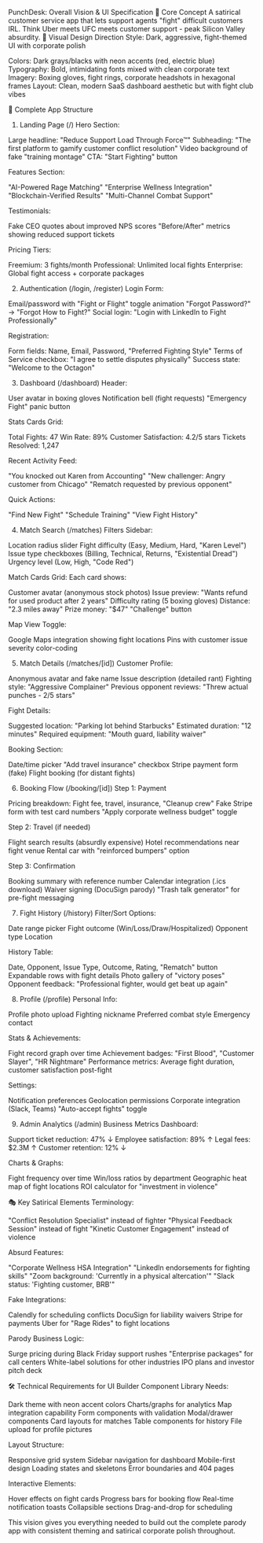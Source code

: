 PunchDesk: Overall Vision & UI Specification
🥊 Core Concept
A satirical customer service app that lets support agents "fight" difficult customers IRL. Think Uber meets UFC meets customer support - peak Silicon Valley absurdity.
🎨 Visual Design Direction
Style: Dark, aggressive, fight-themed UI with corporate polish

Colors: Dark grays/blacks with neon accents (red, electric blue)
Typography: Bold, intimidating fonts mixed with clean corporate text
Imagery: Boxing gloves, fight rings, corporate headshots in hexagonal frames
Layout: Clean, modern SaaS dashboard aesthetic but with fight club vibes

📱 Complete App Structure
1. Landing Page (/)
Hero Section:

Large headline: "Reduce Support Load Through Force™"
Subheading: "The first platform to gamify customer conflict resolution"
Video background of fake "training montage"
CTA: "Start Fighting" button

Features Section:

"AI-Powered Rage Matching"
"Enterprise Wellness Integration"
"Blockchain-Verified Results"
"Multi-Channel Combat Support"

Testimonials:

Fake CEO quotes about improved NPS scores
"Before/After" metrics showing reduced support tickets

Pricing Tiers:

Freemium: 3 fights/month
Professional: Unlimited local fights
Enterprise: Global fight access + corporate packages

2. Authentication (/login, /register)
Login Form:

Email/password with "Fight or Flight" toggle animation
"Forgot Password?" → "Forgot How to Fight?"
Social login: "Login with LinkedIn to Fight Professionally"

Registration:

Form fields: Name, Email, Password, "Preferred Fighting Style"
Terms of Service checkbox: "I agree to settle disputes physically"
Success state: "Welcome to the Octagon"

3. Dashboard (/dashboard)
Header:

User avatar in boxing gloves
Notification bell (fight requests)
"Emergency Fight" panic button

Stats Cards Grid:

Total Fights: 47
Win Rate: 89%
Customer Satisfaction: 4.2/5 stars
Tickets Resolved: 1,247

Recent Activity Feed:

"You knocked out Karen from Accounting"
"New challenger: Angry customer from Chicago"
"Rematch requested by previous opponent"

Quick Actions:

"Find New Fight"
"Schedule Training"
"View Fight History"

4. Match Search (/matches)
Filters Sidebar:

Location radius slider
Fight difficulty (Easy, Medium, Hard, "Karen Level")
Issue type checkboxes (Billing, Technical, Returns, "Existential Dread")
Urgency level (Low, High, "Code Red")

Match Cards Grid:
Each card shows:

Customer avatar (anonymous stock photos)
Issue preview: "Wants refund for used product after 2 years"
Difficulty rating (5 boxing gloves)
Distance: "2.3 miles away"
Prize money: "$47"
"Challenge" button

Map View Toggle:

Google Maps integration showing fight locations
Pins with customer issue severity color-coding

5. Match Details (/matches/[id])
Customer Profile:

Anonymous avatar and fake name
Issue description (detailed rant)
Fighting style: "Aggressive Complainer"
Previous opponent reviews: "Threw actual punches - 2/5 stars"

Fight Details:

Suggested location: "Parking lot behind Starbucks"
Estimated duration: "12 minutes"
Required equipment: "Mouth guard, liability waiver"

Booking Section:

Date/time picker
"Add travel insurance" checkbox
Stripe payment form (fake)
Flight booking (for distant fights)

6. Booking Flow (/booking/[id])
Step 1: Payment

Pricing breakdown: Fight fee, travel, insurance, "Cleanup crew"
Fake Stripe form with test card numbers
"Apply corporate wellness budget" toggle

Step 2: Travel (if needed)

Flight search results (absurdly expensive)
Hotel recommendations near fight venue
Rental car with "reinforced bumpers" option

Step 3: Confirmation

Booking summary with reference number
Calendar integration (.ics download)
Waiver signing (DocuSign parody)
"Trash talk generator" for pre-fight messaging

7. Fight History (/history)
Filter/Sort Options:

Date range picker
Fight outcome (Win/Loss/Draw/Hospitalized)
Opponent type
Location

History Table:

Date, Opponent, Issue Type, Outcome, Rating, "Rematch" button
Expandable rows with fight details
Photo gallery of "victory poses"
Opponent feedback: "Professional fighter, would get beat up again"

8. Profile (/profile)
Personal Info:

Profile photo upload
Fighting nickname
Preferred combat style
Emergency contact

Stats & Achievements:

Fight record graph over time
Achievement badges: "First Blood", "Customer Slayer", "HR Nightmare"
Performance metrics: Average fight duration, customer satisfaction post-fight

Settings:

Notification preferences
Geolocation permissions
Corporate integration (Slack, Teams)
"Auto-accept fights" toggle

9. Admin Analytics (/admin)
Business Metrics Dashboard:

Support ticket reduction: 47% ↓
Employee satisfaction: 89% ↑
Legal fees: $2.3M ↑
Customer retention: 12% ↓

Charts & Graphs:

Fight frequency over time
Win/loss ratios by department
Geographic heat map of fight locations
ROI calculator for "investment in violence"

🎭 Key Satirical Elements
Terminology:

"Conflict Resolution Specialist" instead of fighter
"Physical Feedback Session" instead of fight
"Kinetic Customer Engagement" instead of violence

Absurd Features:

"Corporate Wellness HSA Integration"
"LinkedIn endorsements for fighting skills"
"Zoom background: 'Currently in a physical altercation'"
"Slack status: 'Fighting customer, BRB'"

Fake Integrations:

Calendly for scheduling conflicts
DocuSign for liability waivers
Stripe for payments
Uber for "Rage Rides" to fight locations

Parody Business Logic:

Surge pricing during Black Friday support rushes
"Enterprise packages" for call centers
White-label solutions for other industries
IPO plans and investor pitch deck

🛠 Technical Requirements for UI Builder
Component Library Needs:

Dark theme with neon accent colors
Charts/graphs for analytics
Map integration capability
Form components with validation
Modal/drawer components
Card layouts for matches
Table components for history
File upload for profile pictures

Layout Structure:

Responsive grid system
Sidebar navigation for dashboard
Mobile-first design
Loading states and skeletons
Error boundaries and 404 pages

Interactive Elements:

Hover effects on fight cards
Progress bars for booking flow
Real-time notification toasts
Collapsible sections
Drag-and-drop for scheduling

This vision gives you everything needed to build out the complete parody app with consistent theming and satirical corporate polish throughout.